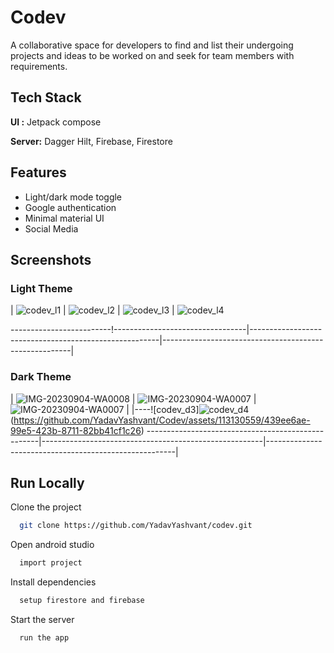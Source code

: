 
# Codev

A collaborative space for developers to find and list their undergoing projects and ideas to be worked on and seek for team members with requirements.
## Tech Stack

**UI :** Jetpack compose

**Server:** Dagger Hilt, Firebase, Firestore


## Features

- Light/dark mode toggle
- Google authentication
- Minimal material UI
- Social Media

## Screenshots
### Light Theme
| ![codev_l1](https://github.com/YadavYashvant/Codev/assets/113130559/b78d193e-9d13-4fb6-bcbf-c14ab09530cd) | ![codev_l2](https://github.com/YadavYashvant/Codev/assets/113130559/5e77d2a3-c3f2-4a63-b5ec-2ef934cac5db) | ![codev_l3](https://github.com/YadavYashvant/Codev/assets/113130559/2f3a9fe3-056f-40c8-a702-42c219f5d711) | ![codev_l4](https://github.com/YadavYashvant/Codev/assets/113130559/f562603f-d55c-4731-881d-665e4ccf7d36)

-------------------------!---------------------------------|-------------------------------------------------------|-------------------------------------------------------|

### Dark Theme
| ![IMG-20230904-WA0008](https://github.com/YadavYashvant/Wordly/assets/113130559/5dba54f5-f0d6-4a6d-882c-c6d24e875c31) | ![IMG-20230904-WA0007](https://github.com/YadavYashvant/Wordly/assets/113130559/52386974-99e7-45ea-bcee-d7d17e7f22f7![codev_d2](https://github.com/YadavYashvant/Codev/assets/113130559/35ea00d7-60e4-41bd-b71c-a1470757438b)
) | ![IMG-20230904-WA0007](https://github.com/YadavYashvant/Wordly/assets/113130559/52386974-99e7-45ea-bcee-d7d17e7f22f7) |
|----![codev_d3]![codev_d4](https://github.com/YadavYashvant/Codev/assets/113130559/d8fb4a5b-7641-4bbd-86e6-8cbbf4bd97f6)
(https://github.com/YadavYashvant/Codev/assets/113130559/439ee6ae-99e5-423b-8711-82bb41cf1c26)
---------------------------------------------------|-------------------------------------------------------|-------------------------------------------------------|




## Run Locally

Clone the project

```bash
  git clone https://github.com/YadavYashvant/codev.git
```

Open android studio

```bash
  import project
```

Install dependencies

```bash
  setup firestore and firebase
```

Start the server

```bash
  run the app
```

